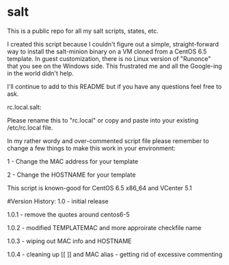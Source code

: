 salt
====

This is a public repo for all my salt scripts, states, etc.

I created this script because I couldn't figure out a simple, straight-forward way to install the salt-minion binary on a VM cloned from a CentOS 6.5 template. In guest customization, there is no Linux version of "Runonce" that you see on the Windows side. This frustrated me and all the Google-ing in the world didn't help.

I'll continue to add to this README but if you have any questions feel free to ask. 

rc.local.salt:

Please rename this to "rc.local" or copy and paste into your existing /etc/rc.local file.

In my rather wordy and over-commented script file please remember to change a few things to make this work in your environment:

1 - Change the MAC address for your template

2 - Change the HOSTNAME for your template

This script is known-good for CentOS 6.5 x86_64 and VCenter 5.1

#Version History:
 1.0 - initial release
 
 1.0.1 - remove the quotes around centos6-5
 
 1.0.2 - modified TEMPLATEMAC and more approirate checkfile name
 
 1.0.3 - wiping out MAC info and HOSTNAME
 
 1.0.4 - cleaning up [[ ]] and MAC alias - getting rid of excessive commenting

